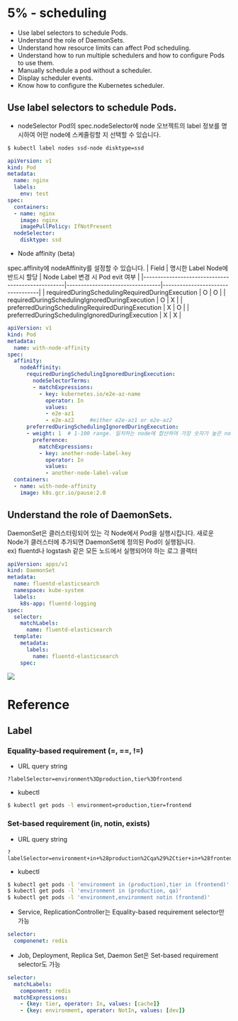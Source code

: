 # 5% - scheduling

- Use label selectors to schedule Pods.
- Understand the role of DaemonSets.
- Understand how resource limits can affect Pod scheduling.
- Understand how to run multiple schedulers and how to configure Pods to use them.
- Manually schedule a pod without a scheduler.
- Display scheduler events.
- Know how to configure the Kubernetes scheduler.

## Use label selectors to schedule Pods.
- nodeSelector
Pod의 spec.nodeSelector에 node 오브젝트의 label 정보를 명시하여 어떤 node에 스케줄링할 지 선택할 수 있습니다.

```sh
$ kubectl label nodes ssd-node disktype=ssd
```

```yaml
apiVersion: v1
kind: Pod
metadata:
  name: nginx
  labels:
    env: test
spec:
  containers:
  - name: nginx
    image: nginx
    imagePullPolicy: IfNotPresent
  nodeSelector:
    disktype: ssd
```

- Node affinity (beta)

spec.affinity에 nodeAffinity를 설정할 수 있습니다.
| Field                                            | 명시한 Label Node에 반드시 할당 | Node Label 변경 시 Pod evit 여부 |
|--------------------------------------------------|---------------------------------|----------------------------------|
| requiredDuringSchedulingRequiredDuringExecution  | O                               | O                                |
| requiredDuringSchedulingIgnoredDuringExecution   | O                               | X                                |
| preferredDuringSchedulingRequiredDuringExecution | X                               | O                                |
| preferredDuringSchedulingIgnoredDuringExecution  | X                               | X                                |
```yaml
apiVersion: v1
kind: Pod
metadata:
  name: with-node-affinity
spec:
  affinity:
    nodeAffinity:
      requiredDuringSchedulingIgnoredDuringExecution:
        nodeSelectorTerms:
        - matchExpressions:
          - key: kubernetes.io/e2e-az-name
            operator: In
            values:
            - e2e-az1
            - e2e-az2     #either e2e-az1 or e2e-az2
      preferredDuringSchedulingIgnoredDuringExecution:
      - weight: 1  # 1-100 range. 일치하는 node에 합산하여 가장 숫자가 높은 node 선택  
        preference:
          matchExpressions:
          - key: another-node-label-key
            operator: In
            values:
            - another-node-label-value
  containers:
  - name: with-node-affinity
    image: k8s.gcr.io/pause:2.0
```

## Understand the role of DaemonSets.
DaemonSet은 클러스터링되어 있는 각 Node에서 Pod을 실행시킵니다. 새로운 Node가 클러스터에 추가되면 DaemonSet에 정의된 Pod이 실행됩니다.  
ex) fluentd나 logstash 같은 모든 노드에서 실행되어야 하는 로그 콜렉터

```yaml
apiVersion: apps/v1
kind: DaemonSet
metadata:
  name: fluentd-elasticsearch
  namespace: kube-system
  labels:
    k8s-app: fluentd-logging
spec:
  selector:
    matchLabels:
      name: fluentd-elasticsearch
  template:
    metadata:
      labels:
        name: fluentd-elasticsearch
    spec:
```

![](https://kubernetes.io/docs/concepts/configuration/assign-pod-node/)

# Reference

## Label
### Equality-based requirement (=, ==, !=)
- URL query string
```
?labelSelector=environment%3Dproduction,tier%3Dfrontend
```
- kubectl
```sh
$ kubectl get pods -l environment=production,tier=frontend
```

### Set-based requirement (in, notin, exists)
- URL query string
```
?labelSelector=environment+in+%28production%2Cqa%29%2Ctier+in+%28frontend%29
```
- kubectl
```sh
$ kubectl get pods -l 'environment in (production),tier in (frontend)'
$ kubectl get pods -l 'environment in (production, qa)'
$ kubectl get pods -l 'environment,environment notin (frontend)'
```

* Service, ReplicationController는 Equality-based requirement selector만 가능
```yaml
selector:
  componenet: redis
```

* Job, Deployment, Replica Set, Daemon Set은 Set-based requirement selector도 가능  
```yaml
selector:
  matchLabels:
    component: redis
  matchExpressions:
    - {key: tier, operator: In, values: [cache]}
    - {key: environment, operator: NotIn, values: [dev]}
```
